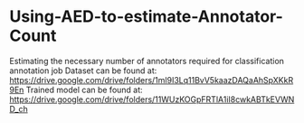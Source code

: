 # Using-AED-to-estimate-Annotator-Count
Estimating the necessary number of annotators required for classification annotation job
Dataset can be found at: https://drive.google.com/drive/folders/1ml9I3Lq11BvV5kaazDAQaAhSpXKkR9En
Trained model can be found at: https://drive.google.com/drive/folders/11WUzKOGpFRTlA1iI8cwkABTkEVWND_ch
